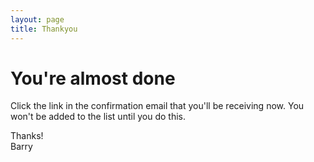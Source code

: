 ```yaml
---
layout: page
title: Thankyou
---
```


# You're almost done

Click the link in the confirmation email that you'll be receiving now. You won't be added to the list until you do this.

Thanks!  
Barry
